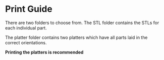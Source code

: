 # Print Guide

There are two folders to choose from. The STL folder contains the STLs for each individual part.

The platter folder contains two platters which have all parts laid in the correct orientations.

**Printing the platters is recommended**
